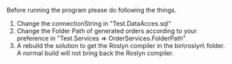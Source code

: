 Before running the program please do following the things.

1. Change the connectionString in "Test.DataAcces.sql"
2. Change the Folder Path of generated orders according to your preference in "Test.Services => OrderServices.FolderPath"
3. A rebuild the solution to get the Roslyn compiler in the bin\roslyn\ folder. 
   A normal build will not bring back the Roslyn compiler.

